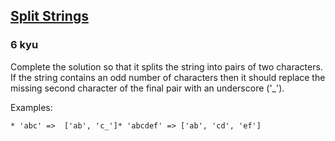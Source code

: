 <h2><a href=https://www.codewars.com/kata/515de9ae9dcfc28eb6000001/train/javascript target="_blank">Split Strings</a></h2><h3>6 kyu</h3><p>Complete the solution so that it splits the string into pairs of two characters.  If the string contains an odd number of characters then it should replace the missing second character of the final pair with an underscore ('_').</p><p>Examples:</p><pre><code>* 'abc' =&gt;  ['ab', 'c_']* 'abcdef' =&gt; ['ab', 'cd', 'ef']</code></pre>
